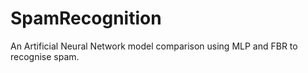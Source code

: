 # SpamRecognition
An Artificial Neural Network model comparison using MLP and FBR to recognise spam.
